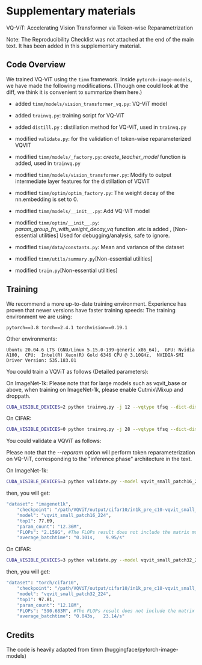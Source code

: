 # Supplementary materials

VQ-ViT: Accelerating Vision Transformer via Token-wise Reparametrization

Note: The Reproducibility Checklist was not attached at the end of the main text. It has been added in this supplementary material.
## Code Overview

 We trained VQ-ViT using the `timm` framework. Inside `pytorch-image-models`, we have made the following modifications. (Though one could look at the diff, we think it is convenient to summarize them here.)

- added `timm/models/vision_transformer_vq.py`: VQ-ViT model
- added `trainvq.py`: training script for VQ-ViT
- added `distill.py` : distillation method for VQ-ViT, used in `trainvq.py`
- modified `validate.py`: for the validation of token-wise reparameterized VQVIT
- modified `timm/models/_factory.py`: *create_teacher_model* function is added, used in `trainvq.py`

- modified `timm/models/vision_transformer.py`: Modify to output intermediate layer features for the distillation of VQViT
- modified `timm/optim/optim_factory.py`: The weight decay  of the nn.embedding is set to 0.
- modified `timm/models/__init__.py`: Add VQ-ViT model
- modified `timm/optim/__init__.py`: *param_group_fn_with_weight_decay_vq* function .etc is added , [Non-essential utilities] Used for debugging/analysis, safe to ignore.
- modified `timm/data/constants.py`: Mean and variance of the dataset
- modified `timm/utils/summary.py`[Non-essential utilities]
- modified `train.py`[Non-essential utilities]


## Training
 We recommend a more up-to-date training environment. Experience has proven that newer versions have faster training speeds: 
 The training environment we are using:

 `
 pytorch==3.8 torch==2.4.1 torchvision==0.19.1
 `

Other environments:

 `
 Ubuntu 20.04.6 LTS (GNU/Linux 5.15.0-139-generic x86_64), 
  GPU: Nvidia A100, 
  CPU:  Intel(R) Xeon(R) Gold 6346 CPU @ 3.10GHz, 
 NVIDIA-SMI Driver Version: 535.183.01
 `

 You could train a VQViT as follows (Detailed parameters):

On ImageNet-1k:
Please note that for large models such as vqvit_base or above, when training on ImageNet-1k, please enable Cutmix\Mixup and droppath.

```sh
CUDA_VISIBLE_DEVICES=2 python trainvq.py -j 12 --vqtype tfsq --dict-dim 4 --fsq-level 3 3 3 3 --FLfn cos --Disfn DKD --klloss-weight 4.0 --featureloss-weight 0.0 --model vqvit_base_patch16_224 --teacher-model vit_base_patch16_224 --output /path/output/in1k --dataset imagenet1k --initial-checkpoint /path/output/in1k/vit_base_patch16_224-79.98/model_best.pth.tar --input-size 3 224 224  --sched cosine  --min-lr 1e-5 --warmup-lr 1e-4 --epochs 360 --warmup-epochs 5 --drop 0.0 --amp --cooldown-epochs 10 --featureloss-reduction sum --dictloss-weight 1.0 --clip-grad 600.0 --T 1.0 --scale 0.7 1.0  --mixup 1.0 --cutmix 1.0 --smoothing 0.0 --drop-path 0.1 -b 1024 --grad-accum-steps 4  --lr 4e-4 --opt adamw --weight-decay 0.01 --model-kwargs fsq_Tinit=-1
```
On CIFAR:
```sh
CUDA_VISIBLE_DEVICES=0 python trainvq.py -j 28 --vqtype tfsq --dict-dim 3 --fsq-level 3 3 3 --FLfn cos --Disfn DKD --klloss-weight 4.0 --featureloss-weight 1.0 --model vqvit_small_patch16_224 --teacher-model vit_small_patch16_224 --output /path/VQViT/output/in1k --dataset imagenet1k --data-dir /path/imagenet1k --initial-checkpoint /path/vit_small_patch16_224/model_best.pth.tar --input-size 3 224 224  --sched cosine  --min-lr 1e-6 --warmup-lr 1e-5 --epochs 200 --warmup-epochs 5 --drop 0.0 --amp --cooldown-epochs 10 --featureloss-reduction sum --dictloss-weight 1.0 --clip-grad 600.0 --T 1.0 --scale 0.7 1.0  --mixup 0.0 --cutmix 0.0 --smoothing 0.0 --drop-path 0.0 -b 128 --grad-accum-steps 1  --lr 1.5e-4 --opt adamw --weight-decay 0.04 --model-kwargs fsq_Tmax=3  fsq_Tinit=-1 
```


 You could validate a VQViT as follows:

 Please note that the *--reparam* option will perform token reparameterization on VQ-ViT, corresponding to the "inference phase" architecture in the text.

On ImageNet-1k:
```sh
CUDA_VISIBLE_DEVICES=3 python validate.py --model vqvit_small_patch16_224 --dataset imagenet1k --data-dir /path/imagenet1k --checkpoint /path/VQViT/output/cifar10/in1k_pre_c10-vqvit_small_patch32_224-97.96/model_best.pth.tar --model-kwargs vq_type='tfsq' dic_dim=4 fsq_level=[3,3,3,3] --reparam
```
then, you will get:
```sh
"dataset": "imagenet1k",
    "checkpoint": "/path/VQViT/output/cifar10/in1k_pre_c10-vqvit_small_patch32_224-97.96/model_best.pth.tar",
    "model": "vqvit_small_patch16_224",
    "top1": 77.69,
    "param_count": "12.36M",
    "FLOPs": "2.159G", #The FLOPs result does not include the matrix multiplication of attention. Please manually add it. For details, please refer to the function cal_qkvMatDot_FLOPs at line 189 of validate.py.
    "average_batchtime": "0.101s,    9.95/s"
```

On CIFAR:
```sh
CUDA_VISIBLE_DEVICES=3 python validate.py --model vqvit_small_patch32_224 --dataset torch/cifar10 --data-dir /path/cifar10 --checkpoint /path/VQViT/output/cifar10/in1k_pre_c10-vqvit_small_patch32_224-97.96/model_best.pth.tar --model-kwargs vq_type='tfsq' dic_dim=3 fsq_level=[3,3,3] --reparam
```
then, you will get:
```sh
"dataset": "torch/cifar10",
    "checkpoint": "/path/VQViT/output/cifar10/in1k_pre_c10-vqvit_small_patch32_224-97.96/model_best.pth.tar",
    "model": "vqvit_small_patch32_224",
    "top1": 97.81,
    "param_count": "12.18M",
    "FLOPs": "590.683M", #The FLOPs result does not include the matrix multiplication of attention. Please manually add it. For details, please refer to the function cal_qkvMatDot_FLOPs at line 189 of validate.py.
    "average_batchtime": "0.043s,   23.14/s" 
```


## Credits

The code is heavily adapted from timm (huggingface/pytorch-image-models)
